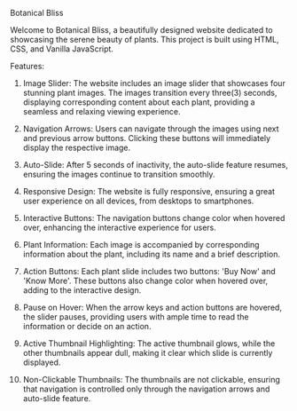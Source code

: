 Botanical Bliss

Welcome to Botanical Bliss, a beautifully designed website dedicated to showcasing the serene beauty of plants. This project is built using HTML, CSS, and Vanilla JavaScript.

Features:

1. Image Slider: The website includes an image slider that showcases four stunning plant images. The images transition every three(3) seconds, displaying corresponding content about each plant, providing a seamless and relaxing viewing experience.

2. Navigation Arrows: Users can navigate through the images using next and previous arrow buttons. Clicking these buttons will immediately display the respective image.

3. Auto-Slide: After 5 seconds of inactivity, the auto-slide feature resumes, ensuring the images continue to transition smoothly.

4. Responsive Design: The website is fully responsive, ensuring a great user experience on all devices, from desktops to smartphones.

5. Interactive Buttons: The navigation buttons change color when hovered over, enhancing the interactive experience for users.

6. Plant Information: Each image is accompanied by corresponding information about the plant, including its name and a brief description.

7. Action Buttons: Each plant slide includes two buttons: 'Buy Now' and 'Know More'. These buttons also change color when hovered over, adding to the interactive design.

8. Pause on Hover: When the arrow keys and action buttons are hovered, the slider pauses, providing users with ample time to read the information or decide on an action.

9. Active Thumbnail Highlighting: The active thumbnail glows, while the other thumbnails appear dull, making it clear which slide is currently displayed.

10. Non-Clickable Thumbnails: The thumbnails are not clickable, ensuring that navigation is controlled only through the navigation arrows and auto-slide feature.
